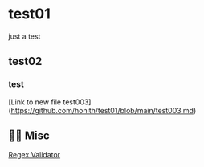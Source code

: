 # test01
just a test
## test02
### test

[Link to new file test003] (https://github.com/honith/test01/blob/main/test003.md)
## :guardsman:  Misc

[Regex Validator](https://www.debuggex.com/)
